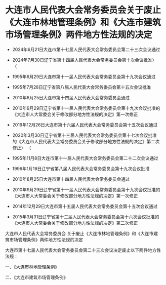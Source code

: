 # 大连市人民代表大会常务委员会关于废止《大连市林地管理条例》和《大连市建筑市场管理条例》两件地方性法规的决定

- 2024年6月21日大连市第十七届人民代表大会常务委员会第二十三次会议通过

- 2024年7月30日辽宁省第十四届人民代表大会常务委员会第十次会议批准）
  （

- 1995年6月29日大连市第十一届人民代表大会常务委员会第十九次会议通过

- 1995年7月28日辽宁省第八届人民代表大会常务委员会第十五次会议批准

- 2010年8月25日大连市第十四届人民代表大会常务委员会通过

- 2010年9月29日辽宁省第十一届人民代表大会常务委员会第十九次会议批准的《大连市人大常委会关于修改部分地方性法规的决定》第一次修正

- 2019年12月26日大连市第十六届人民代表大会常务委员会第十五次会议通过

- 2020年3月30日辽宁省第十三届人民代表大会常务委员会第十七次会议批准的《大连市人民代表大会常务委员会关于修改部分地方性法规的决定》第二次修正）
  （

- 1995年11月8日大连市第十一届人民代表大会常务委员会第二十二次会议通过

- 1996年1月19日辽宁省第八届人民代表大会常务委员会第十九次会议批准

- 2010年8月25日大连市第十四届人民代表大会常务委员会通过

- 2010年9月29日辽宁省第十一届人民代表大会常务委员会第十九次会议批准的《大连市人大常委会关于修改部分地方性法规的决定》第一次修正

- 2014年12月29日大连市第十五届人民代表大会常务委员会第十五次会议通过

- 2015年3月31日辽宁省第十二届人民代表大会常务委员会第十六次会议批准的《大连市人大常委会关于修改部分地方性法规的决定》第二次修正

<!-- INFO END -->

大连市人民代表大会常务委员会 关于废止《大连市林地管理条例》和《大连市建筑市场管理条例》两件地方性法规的决定

大连市第十七届人民代表大会常务委员会第二十三次会议决定废止以下两件地方性法规：

一、《大连市林地管理条例》

二、《大连市建筑市场管理条例》
